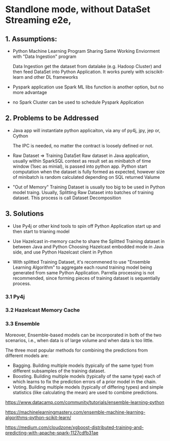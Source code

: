 # Standlone mode, without DataSet Streaming e2e, 

## 1. Assumptions:

- Python Machine Learning Program Sharing Same Working Enviorment with "Data Ingestion" program

  Data Ingestion get the dataset from datalake (e.g. Hadoop Cluster) and then feed DataSet into Python Application.
  It works purely with sciscikit-learn and other DL frameworks

- Pyspark application use Spark ML libs function is another option, but no more advantage

- no Spark Cluster can be used to schedule Pyspark Application

## 2. Problems to be Addressed

- Java app will instantiate python applicaiton, via any of py4j, jpy, jep or, Cython

  The IPC is needed, no matter the contract is loosely defined or not.

- Raw Dataset => Training DataSet
  Raw dataset in Java application, usually within SparkSQL context as result set as minibatch of time window (1sec as minial), is passed into python app.
  Python start computation when the dataset is fully formed as expected, however size of minibatch is random calculated depending on SQL returned Valume

- "Out of Memory"
  Training Dataset is usually too big to be used in Python model traing. Usually, Splitting Raw Dataset into batches of training dataset.
  This process is call Dataset Decomposition

## 3. Solutions

- Use Py4j or other kind tools to spin off Python Application start up and then start to trianing model

- Use Hazelcast in-memory cache to share the Splitted Training dataset in between Java and Python
  Choosing Hazelcast embodded mode in Java side, and use Python Hazelcast client in Python

- With splitted Training Dataset, it's recommened to use "Ensemble Learning Algorithm" to aggregate each round training model being generated from same Python Application. Parrella processing is not recommended, since forming pieces of training dataset is sequentially process.

### 3.1 Py4j

### 3.2 Hazelcast Memory Cache

### 3.3 Ensemble

Moreover, Ensemble-based models can be incorporated in both of the two scenarios, i.e., when data is of large volume and when data is too little.

The three most popular methods for combining the predictions from different models are:

- Bagging. Building multiple models (typically of the same type) from different subsamples of the training dataset.
- Boosting. Building multiple models (typically of the same type) each of which learns to fix the prediction errors of a prior model in the chain.
- Voting. Building multiple models (typically of differing types) and simple statistics (like calculating the mean) are used to combine predictions.

https://www.datacamp.com/community/tutorials/ensemble-learning-python

https://machinelearningmastery.com/ensemble-machine-learning-algorithms-python-scikit-learn/

https://medium.com/cloudzone/xgboost-distributed-training-and-predicting-with-apache-spark-1127cdfb31ae
